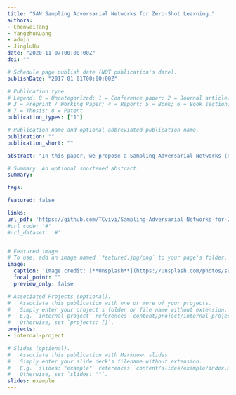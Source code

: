 ```yaml
---
title: "SAN Sampling Adversarial Networks for Zero-Shot Learning."
authors:
- ChenweiTang
- YangzhuKuang
- admin
- JingluHu
date: "2020-11-07T00:00:00Z"
doi: ""

# Schedule page publish date (NOT publication's date).
publishDate: "2017-01-01T00:00:00Z"

# Publication type.
# Legend: 0 = Uncategorized; 1 = Conference paper; 2 = Journal article;
# 3 = Preprint / Working Paper; 4 = Report; 5 = Book; 6 = Book section;
# 7 = Thesis; 8 = Patent
publication_types: ["1"]

# Publication name and optional abbreviated publication name.
publication: ""
publication_short: ""

abstract: "In this paper, we propose a Sampling Adversarial Networks (SAN) framework to improve Zero-Shot Learning (ZSL) by mitigating the hubness and semantic gap problem. The SAN framework incorporates a sampling model and a discriminating model, and corresponds them to the minimax two-player game. Specifically, given the semantic embedding, the sampling model samples the visual features from the training set to approach the discriminator’s decision boundary. Then, the discriminator distinguishes the matching visual-semantic pairs from the sampled data. On the one hand, by the measurement of the matching degree of visual-semantic pairs and the adversarial training way, the visual-semantic embedding built by the proposed SAN decreases the intra-class distance and increases the inter-class separation. Then, the reduction of universal neighbours in the visual-semantic embedding subspace alleviates the hubness problem. On the other, the sampled rather than directly generated visual features maintain the same manifold as the real data, mitigating the semantic gap problem. Experiments show that the sampler and discriminator of the SAN framework outperform state-of-the-art methods both in conventional and generalized ZSL settings."

# Summary. An optional shortened abstract.
summary:

tags:

featured: false

links:
url_pdf: 'https://github.com/TCvivi/Sampling-Adversarial-Networks-for-Zero-Shot-Learning'
#url_code: '#'
#url_dataset: '#'


# Featured image
# To use, add an image named `featured.jpg/png` to your page's folder. 
image:
  caption: 'Image credit: [**Unsplash**](https://unsplash.com/photos/s9CC2SKySJM)'
  focal_point: ""
  preview_only: false

# Associated Projects (optional).
#   Associate this publication with one or more of your projects.
#   Simply enter your project's folder or file name without extension.
#   E.g. `internal-project` references `content/project/internal-project/index.md`.
#   Otherwise, set `projects: []`.
projects:
- internal-project

# Slides (optional).
#   Associate this publication with Markdown slides.
#   Simply enter your slide deck's filename without extension.
#   E.g. `slides: "example"` references `content/slides/example/index.md`.
#   Otherwise, set `slides: ""`.
slides: example
---
```

